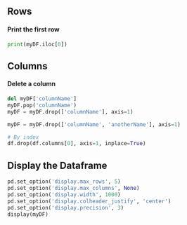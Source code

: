 ## Rows

#### Print the first row
```python
print(myDF.iloc[0])
```

## Columns

#### Delete a column
```python
del myDF['columnName']
myDF.pop('columnName')
myDF = myDF.drop(['columnName'], axis=1)

myDF = myDF.drop(['columnName', 'anotherName'], axis=1)

# By index
df.drop(df.columns[0], axis=1, inplace=True)
```

## Display the Dataframe
```python
pd.set_option('display.max_rows', 5)
pd.set_option('display.max_columns', None)
pd.set_option('display.width', 1000)
pd.set_option('display.colheader_justify', 'center')
pd.set_option('display.precision', 3)
display(myDF)
```



